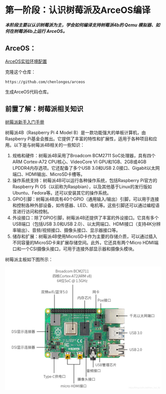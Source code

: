 # 第一阶段：认识树莓派及ArceOS编译

***本阶段主要以认识树莓派为主，学会如何编译支持树莓派4b的 Qemu 模拟器、如何在树莓派4b上运行 ArceOS。***

## ArceOS：

[ArceOS实验环境配置](https://rcore-os.cn/arceos-tutorial-book/ch01-00.html)

克隆这个仓库：

```shell
https://github.com/chenlongos/arceos
```

生成ArceOS代码仓库。



## 前置了解：树莓派相关知识

[树莓派新手入门手册](https://github.com/chenlongos/raspi4-with-arceos-doc/blob/master/src/assert/%E6%A0%91%E8%8E%93%E6%B4%BE4B%E6%96%B0%E6%89%8B%E5%85%A5%E9%97%A8%E6%89%8B%E5%86%8C.pdf)

  树莓派4B（Raspberry Pi 4 Model B）是一款功能强大的单板计算机，由Raspberry Pi基金会推出。它提供了丰富的特性和扩展性，适用于各种项目和应用。以下是与树莓派4B相关的一些知识：
1.	规格和硬件：树莓派4B采用了Broadcom BCM2711 SoC处理器，具有四个ARM Cortex-A72 CPU核心、VideoCore VI GPU和1GB、2GB或4GB LPDDR4内存选项。它还配备了多个USB 3.0和USB 2.0接口、Gigabit以太网端口、HDMI输出、MicroSD卡槽等。
2.	操作系统支持：树莓派4B可以运行各种操作系统，包括Raspberry Pi官方的Raspberry Pi OS（以前称为Raspbian），以及其他基于Linux的发行版如Ubuntu、Fedora等。还可以安装其它的操作系统。
3.	GPIO引脚：树莓派4B具有40个GPIO（通用输入/输出）引脚，可以用于连接和控制各种外部设备，如传感器、LED、电机等。这些引脚还可以通过编程语言进行访问和控制。
4.	外设接口：除了GPIO引脚，树莓派4B还提供了丰富的外设接口。它具有多个USB端口（包括USB 3.0和USB 2.0）、以太网端口、HDMI接口（支持4K分辨率输出）、音频/视频接口、摄像头接口、显示器接口等。
5.	储存和扩展：树莓派4B使用MicroSD卡作为主要的存储介质，可以通过插入不同容量的MicroSD卡来扩展存储空间。此外，它还具有两个Micro HDMI端口和一个CSI摄像头接口，可用于连接外部显示器和摄像头模块。

   
树莓派主板如下图所示：

![](assert/主板.png)




